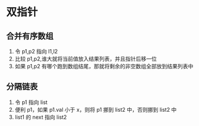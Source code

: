 # 双指针

## 合并有序数组

1. 令 p1,p2 指向 l1,l2
2. 比较 p1,p2,谁大就将当前值放入结果列表，并且指针后移一位
3. 如果 p1,p2 有哪个跑到数组结尾，那就将剩余的非空数组全部放到结果列表中

## 分隔链表

1. 令 p1 指向 list
2. 便利 p1，如果 p1.val 小于 x，则将 p1 挪到 list2 中，否则挪到 list2 中
3. list1 的 next 指向 list2
